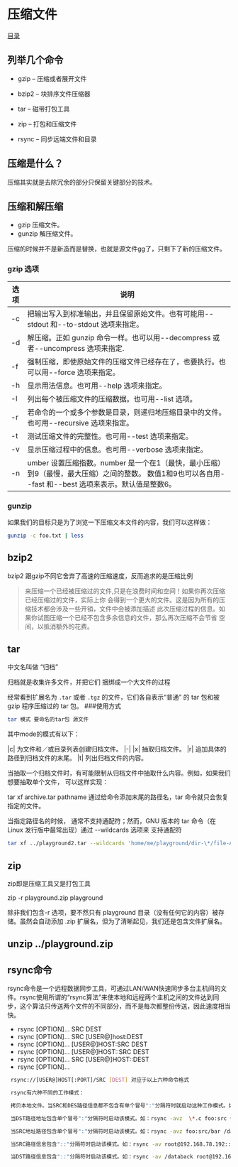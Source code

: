 # 压缩文件
[目录](./summary.md)
## 列举几个命令
- gzip – 压缩或者展开文件

- bzip2 – 块排序文件压缩器

- tar – 磁带打包工具

- zip – 打包和压缩文件

- rsync – 同步远端文件和目录

## 压缩是什么？
压缩其实就是去除冗余的部分只保留关键部分的技术。
## 压缩和解压缩
- gzip 压缩文件。
- gunzip 解压缩文件。

压缩的时候并不是新造而是替换，也就是源文件gg了，只剩下了新的压缩文件。

### gzip 选项

|选项|	说明|
|-|-|
|-c|	把输出写入到标准输出，并且保留原始文件。也有可能用--stdout 和--to-stdout 选项来指定。
|-d|	解压缩。正如 gunzip 命令一样。也可以用--decompress 或者--uncompress 选项来指定.
|-f|	强制压缩，即使原始文件的压缩文件已经存在了，也要执行。也可以用--force 选项来指定。
|-h|	显示用法信息。也可用--help 选项来指定。
|-l|	列出每个被压缩文件的压缩数据。也可用--list 选项。
|-r|	若命令的一个或多个参数是目录，则递归地压缩目录中的文件。也可用--recursive 选项来指定。
|-t|	测试压缩文件的完整性。也可用--test 选项来指定。
|-v|	显示压缩过程中的信息。也可用--verbose 选项来指定。
|-n|umber	设置压缩指数。number 是一个在1（最快，最小压缩）到9（最慢，最大压缩）之间的整数。 数值1和9也可以各自用--fast 和--best 选项来表示。默认值是整数6。

### gunzip

如果我们的目标只是为了浏览一下压缩文本文件的内容，我们可以这样做：

```bash
gunzip -c foo.txt | less

```
## bzip2
bzip2 跟gzip不同它舍弃了高速的压缩速度，反而追求的是压缩比例

> 来压缩一个已经被压缩过的文件,只是在浪费时间和空间！如果你再次压缩已经压缩过的文件，实际上你 会得到一个更大的文件。这是因为所有的压缩技术都会涉及一些开销，文件中会被添加描述 此次压缩过程的信息。如果你试图压缩一个已经不包含多余信息的文件，那么再次压缩不会节省 空间，以抵消额外的花费。
## tar

中文名叫做 “归档”

归档就是收集许多文件，并把它们 捆绑成一个大文件的过程

经常看到扩展名为 `.tar` 或者 `.tgz` 的文件，它们各自表示“普通” 的 tar 包和被 gzip 程序压缩过的 tar 包。
###使用方式

```bash
tar 模式 要命名的tar包 源文件
```
其中mode的模式有以下：

|c|	为文件和／或目录列表创建归档文件。
|-|
|x|	抽取归档文件。
|r|	追加具体的路径到归档文件的末尾。
|t|	列出归档文件的内容。

当抽取一个归档文件时，有可能限制从归档文件中抽取什么内容。例如，如果我们想要抽取单个文件， 可以这样实现：

tar xf archive.tar pathname
通过给命令添加末尾的路径名，tar 命令就只会恢复指定的文件。

当指定路径名的时候， 通常不支持通配符；然而，GNU 版本的 tar 命令（在 Linux 发行版中最常出现）通过 --wildcards 选项来 支持通配符
```bash
tar xf ../playground2.tar --wildcards 'home/me/playground/dir-\*/file-A'
```

## zip

zip即是压缩工具又是打包工具

zip -r playground.zip playground

除非我们包含-r 选项，要不然只有 playground 目录（没有任何它的内容）被存储。虽然会自动添加 .zip 扩展名，但为了清晰起见，我们还是包含文件扩展名。
## unzip ../playground.zip
## rsync命令

rsync命令是一个远程数据同步工具，可通过LAN/WAN快速同步多台主机间的文件。rsync使用所谓的“rsync算法”来使本地和远程两个主机之间的文件达到同步，这个算法只传送两个文件的不同部分，而不是每次都整份传送，因此速度相当快。

- rsync [OPTION]... SRC DEST
- rsync [OPTION]... SRC [USER@]host:DEST
- rsync [OPTION]... [USER@]HOST:SRC DEST
- rsync [OPTION]... [USER@]HOST::SRC DEST
- rsync [OPTION]... SRC [USER@]HOST::DEST
- rsync [OPTION]...
```bash
 rsync://[USER@]HOST[:PORT]/SRC [DEST] 对应于以上六种命令格式

 rsync有六种不同的工作模式：

 拷贝本地文件。当SRC和DES路径信息都不包含有单个冒号":"分隔符时就启动这种工作模式。如：rsync -a /data /backup 使用一个远程shell程序(如rsh、ssh)来实现将本地机器的内容拷贝到远程机器。

 当DST路径地址包含单个冒号":"分隔符时启动该模式。如：rsync -avz  \*.c foo:src 使用一个远程shell程序(如rsh、ssh)来实现将远程机器的内容拷贝到本地机器。

 当SRC地址路径包含单个冒号":"分隔符时启动该模式。如：rsync -avz foo:src/bar /data 从远程rsync服务器中拷贝文件到本地机。

 当SRC路径信息包含"::"分隔符时启动该模式。如：rsync -av root@192.168.78.192::www /databack 从本地机器拷贝文件到远程rsync服务器中。

 当DST路径信息包含"::"分隔符时启动该模式。如：rsync -av /databack root@192.168.78.192::www 列远程机的文件列表。这类似于rsync传输，不过只要在命令中省略掉本地机信息即可。如：rsync -v rsync://192.168.78.192/www
```
